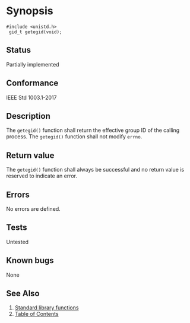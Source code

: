 # Synopsis 
`#include <unistd.h>`</br>
` gid_t getegid(void);`</br>

## Status
Partially implemented
## Conformance
IEEE Std 1003.1-2017
## Description


The `getegid()` function shall return the effective group ID of the calling process. The `getegid()` function shall not modify `errno`.


## Return value


The `getegid()` function shall always be successful and no return value is reserved to indicate an error.

## Errors


No errors are defined.


## Tests

Untested

## Known bugs

None

## See Also 
1. [Standard library functions](../README.md)
2. [Table of Contents](../../../README.md)
